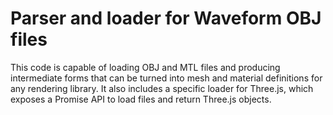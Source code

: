 # Parser and loader for Waveform OBJ files

This code is capable of loading OBJ and MTL files and producing intermediate
forms that can be turned into mesh and material definitions for any rendering
library. It also includes a specific loader for Three.js, which exposes a
Promise API to load files and return Three.js objects.
